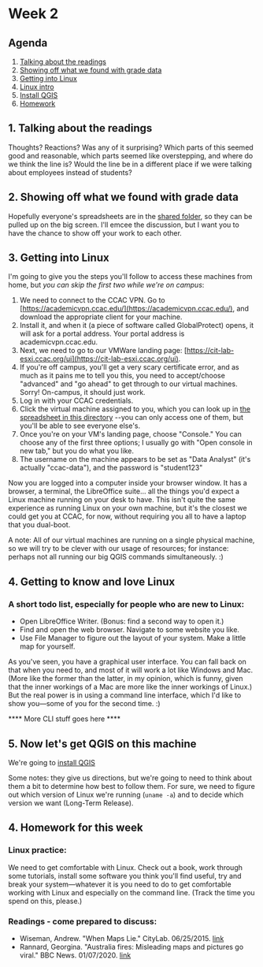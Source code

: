 # Week 2

## Agenda
1. [Talking about the readings](#readings)
2. [Showing off what we found with grade data](#grades)
3. [Getting into Linux](#vmware)
4. [Linux intro](#linux)
5. [Install QGIS](#installation)
6. [Homework](#homework)

## <span id="readings">1. Talking about the readings</span>

Thoughts? Reactions? Was any of it surprising? Which parts of this seemed good and reasonable, which parts seemed like overstepping, and where do we think the line is? Would the line be in a different place if we were talking about employees instead of students? 

## <span id="grades">2. Showing off what we found with grade data</span>

Hopefully everyone's spreadsheets are in the [shared folder](https://acdccac-my.sharepoint.com/personal/edarsow_acd_ccac_edu/_layouts/15/onedrive.aspx?e=5%3A0721e98802b54c18b12d59ea6e9a9dc2&at=9&CT=1580172664342&OR=OWA%2DNT&CID=fac0b577%2D44b5%2D1d03%2D2c90%2D9cc34d7ca0ee&FolderCTID=0x0120003C700CE6FEE4A548B6EB8A40653D4910&id=%2Fpersonal%2Fedarsow%5Facd%5Fccac%5Fedu%2FDocuments%2Fdata%5Fanalytics%2Fdat%5F201%5F20sp%5Fstudent%5Fwork%2Fdata%5Fcleaning%2Fgrade%5Fcomparisons), so they can be pulled up on the big screen. I'll emcee the discussion, but I want you to have the chance to show off your work to each other. 

## <span id="vmware">3. Getting into Linux</span>

I'm going to give you the steps you'll follow to access these machines from home, but *you can skip the first two while we're on campus*:
1) We need to connect to the CCAC VPN. Go to [https://academicvpn.ccac.edu/](https://academicvpn.ccac.edu/), and download the appropriate client for your machine.
2) Install it, and when it (a piece of software called GlobalProtect) opens, it will ask for a portal address. Your portal address is academicvpn.ccac.edu. 
3) Next, we need to go to our VMWare landing page: [https://cit-lab-esxi.ccac.org/ui](https://cit-lab-esxi.ccac.org/ui).
4) If you're off campus, you'll get a very scary certificate error, and as much as it pains me to tell you this, you need to accept/choose "advanced" and "go ahead" to get through to our virtual machines. Sorry! On-campus, it should just work.
5) Log in with your CCAC credentials.
6) Click the virtual machine assigned to you, which you can look up in [the spreadsheet in this directory](./data_analytics_student_machine_assignments.xlsx) --you can only access one of them, but you'll be able to see everyone else's. 
7) Once you're on your VM's landing page, choose "Console." You can choose any of the first three options; I usually go with "Open console in new tab," but you do what you like.
8) The username on the machine appears to be set as "Data Analyst" (it's actually "ccac-data"), and the password is "student123"

Now you are logged into a computer inside your browser window. It has a browser, a terminal, the LibreOffice suite... all the things you'd expect a Linux machine running on your desk to have. This isn't quite the same experience as running Linux on your own machine, but it's the closest we could get you at CCAC, for now, without requiring you all to have a laptop that you dual-boot.

A note: All of our virtual machines are running on a single physical machine, so we will try to be clever with our usage of resources; for instance: perhaps not all running our big QGIS commands simultaneously. :) 

## <span id="linux">4. Getting to know and love Linux</span>

### A short todo list, especially for people who are new to Linux:
* Open LibreOffice Writer. (Bonus: find a second way to open it.)
* Find and open the web browser. Navigate to some website you like.
* Use File Manager to figure out the layout of your system. Make a little map for yourself. 

As you've seen, you have a graphical user interface. You can fall back on that when you need to, and most of it will work a lot like Windows and Mac. (More like the former than the latter, in my opinion, which is funny, given that the inner workings of a Mac are more like the inner workings of Linux.) But the real power is in using a command line interface, which I'd like to show you&mdash;some of you for the second time. :) 

**** More CLI stuff goes here ****

## <span id="#installation">5. Now let's get QGIS on this machine</span>

We're going to [install QGIS](https://qgis.org/en/site/forusers/alldownloads.html#linux)

Some notes: they give us directions, but we're going to need to think about them a bit to determine how best to follow them. For sure, we need to figure out which version of Linux we're running (`uname -a`) and to decide which version we want (Long-Term Release). 

## <span id="homework">4. Homework for this week</span>

### Linux practice:

We need to get comfortable with Linux. Check out a book, work through some tutorials, install some software you think you'll find useful, try and break your system&mdash;whatever it is you need to do to get comfortable working with Linux and especially on the command line. (Track the time you spend on this, please.)

### Readings - come prepared to discuss:
* Wiseman, Andrew. "When Maps Lie." CityLab. 06/25/2015. [link](https://www.citylab.com/design/2015/06/when-maps-lie/396761/)
* Rannard, Georgina. "Australia fires: Misleading maps and pictures go viral." BBC News. 01/07/2020. [link](https://www.bbc.com/news/blogs-trending-51020564)